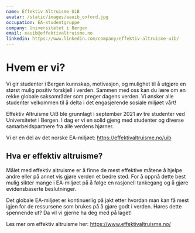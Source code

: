```yaml
---
name: Effektiv Altruisme UiB
avatar: /static/images/eauib_oxford.jpg
occupation: EA-studentgruppe
company: Universitetet i Bergen
email: eauib@effektivaltruisme.no
linkedin: https://www.linkedin.com/company/effektiv-altruisme-uib/
---
```


# Hvem er vi?

Vi gir studenter i Bergen kunnskap, motivasjon, og mulighet til å utgjøre en størst mulig positiv forskjell i verden. Sammen med oss kan du lære om en rekke globale saksområder som preger dagens verden. Vi ønsker alle studenter velkommen til å delta i det engasjerende sosiale miljøet vårt!

Effektiv Altruisme UiB ble grunnlagt i september 2021 av tre studenter ved Universitetet i Bergen. I dag er vi en solid gjeng med studenter og diverse samarbeidspartnere fra alle verdens hjørner.

Vi er en del av det norske EA-miljøet: https://effektivaltruisme.no/uib

## Hva er effektiv altruisme?

Målet med effektiv altruisme er å finne de mest effektive måtene å hjelpe andre eller på annet vis gjøre verden et bedre sted. For å oppnå dette best mulig sikter mange i EA-miljøet på å følge en rasjonell tankegang og å gjøre evidensbaserte beslutninger.

Det globale EA-miljøet er kontinuerlig på jakt etter hvordan man kan få mest igjen for de ressursene som brukes på å gjøre godt i verden. Høres dette spennende ut? Da vil vi gjerne ha deg med på laget!

Les mer om effektiv altruisme her: https://www.effektivaltruisme.no/
